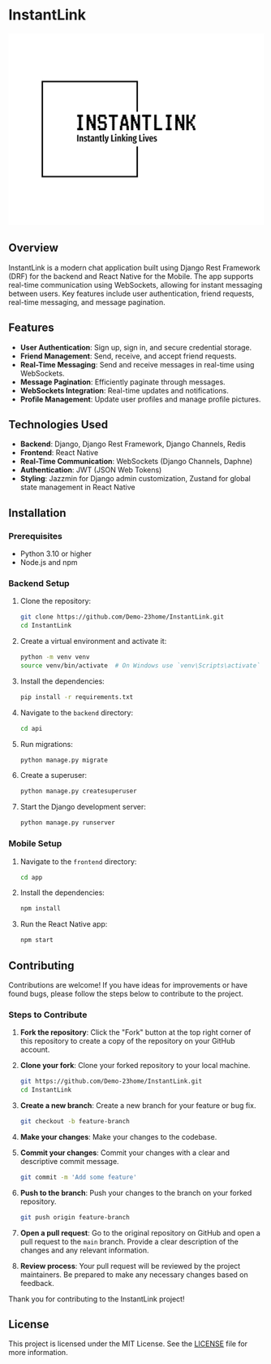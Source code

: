# InstantLink

![InstantLink Logo](/InstantLink.png)

## Overview

InstantLink is a modern chat application built using Django Rest Framework (DRF) for the backend and React Native for the Mobile. The app supports real-time communication using WebSockets, allowing for instant messaging between users. Key features include user authentication, friend requests, real-time messaging, and message pagination.

## Features

- **User Authentication**: Sign up, sign in, and secure credential storage.
- **Friend Management**: Send, receive, and accept friend requests.
- **Real-Time Messaging**: Send and receive messages in real-time using WebSockets.
- **Message Pagination**: Efficiently paginate through messages.
- **WebSockets Integration**: Real-time updates and notifications.
- **Profile Management**: Update user profiles and manage profile pictures.

## Technologies Used

- **Backend**: Django, Django Rest Framework, Django Channels, Redis
- **Frontend**: React Native
- **Real-Time Communication**: WebSockets (Django Channels, Daphne)
- **Authentication**: JWT (JSON Web Tokens)
- **Styling**: Jazzmin for Django admin customization, Zustand for global state management in React Native

## Installation

### Prerequisites

- Python 3.10 or higher
- Node.js and npm

### Backend Setup

1. Clone the repository:
    ```bash
    git clone https://github.com/Demo-23home/InstantLink.git
    cd InstantLink
    ```

2. Create a virtual environment and activate it:
    ```bash
    python -m venv venv
    source venv/bin/activate  # On Windows use `venv\Scripts\activate`
    ```

3. Install the dependencies:
    ```bash
    pip install -r requirements.txt
    ```

4. Navigate to the `backend` directory:
    ```bash
    cd api
    ```

5. Run migrations:
    ```bash
    python manage.py migrate
    ```

6. Create a superuser:
    ```bash
    python manage.py createsuperuser
    ```

7. Start the Django development server:
    ```bash
    python manage.py runserver
    ```

### Mobile Setup

1. Navigate to the `frontend` directory:
    ```bash
    cd app
    ```

2. Install the dependencies:
    ```bash
    npm install
    ```

3. Run the React Native app:
    ```bash
    npm start
    ```

## Contributing

Contributions are welcome! If you have ideas for improvements or have found bugs, please follow the steps below to contribute to the project.

### Steps to Contribute

1. **Fork the repository**: Click the "Fork" button at the top right corner of this repository to create a copy of the repository on your GitHub account.

2. **Clone your fork**: Clone your forked repository to your local machine.
    ```bash
    git https://github.com/Demo-23home/InstantLink.git
    cd InstantLink
    ```

3. **Create a new branch**: Create a new branch for your feature or bug fix.
    ```bash
    git checkout -b feature-branch
    ```

4. **Make your changes**: Make your changes to the codebase.

5. **Commit your changes**: Commit your changes with a clear and descriptive commit message.
    ```bash
    git commit -m 'Add some feature'
    ```

6. **Push to the branch**: Push your changes to the branch on your forked repository.
    ```bash
    git push origin feature-branch
    ```

7. **Open a pull request**: Go to the original repository on GitHub and open a pull request to the `main` branch. Provide a clear description of the changes and any relevant information.

8. **Review process**: Your pull request will be reviewed by the project maintainers. Be prepared to make any necessary changes based on feedback.

Thank you for contributing to the InstantLink project!

## License

This project is licensed under the MIT License. See the [LICENSE](LICENSE) file for more information.



